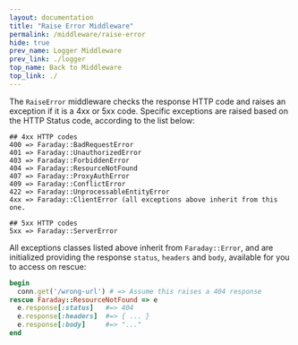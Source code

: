 ```yaml
---
layout: documentation
title: "Raise Error Middleware"
permalink: /middleware/raise-error
hide: true
prev_name: Logger Middleware
prev_link: ./logger
top_name: Back to Middleware
top_link: ./
---
```


The `RaiseError` middleware checks the response HTTP code and raises an exception if it is a 4xx or 5xx code.
Specific exceptions are raised based on the HTTP Status code, according to the list below:

```
## 4xx HTTP codes
400 => Faraday::BadRequestError
401 => Faraday::UnauthorizedError
403 => Faraday::ForbiddenError
404 => Faraday::ResourceNotFound
407 => Faraday::ProxyAuthError
409 => Faraday::ConflictError
422 => Faraday::UnprocessableEntityError
4xx => Faraday::ClientError (all exceptions above inherit from this one.

## 5xx HTTP codes
5xx => Faraday::ServerError
```

All exceptions classes listed above inherit from `Faraday::Error`, and are initialized providing
the response `status`, `headers` and `body`, available for you to access on rescue:

```ruby
begin
  conn.get('/wrong-url') # => Assume this raises a 404 response
rescue Faraday::ResourceNotFound => e
  e.response[:status]   #=> 404
  e.response[:headers]  #=> { ... }
  e.response[:body]     #=> "..."  
end 
```
